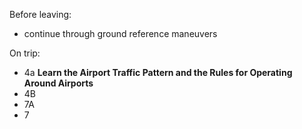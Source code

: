 Before leaving:
- continue through ground reference maneuvers


On trip:
- 4a **Learn the Airport Traffic Pattern and the Rules for Operating Around Airports**
- 4B
- 7A
- 7